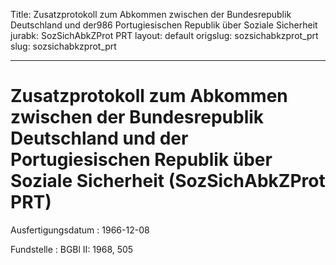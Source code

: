 Title: Zusatzprotokoll zum Abkommen zwischen der Bundesrepublik Deutschland und der986
  Portugiesischen Republik über Soziale Sicherheit
jurabk: SozSichAbkZProt PRT
layout: default
origslug: sozsichabkzprot_prt
slug: sozsichabkzprot_prt

---

# Zusatzprotokoll zum Abkommen zwischen der Bundesrepublik Deutschland und der Portugiesischen Republik über Soziale Sicherheit (SozSichAbkZProt PRT)

Ausfertigungsdatum
:   1966-12-08

Fundstelle
:   BGBl II: 1968, 505

